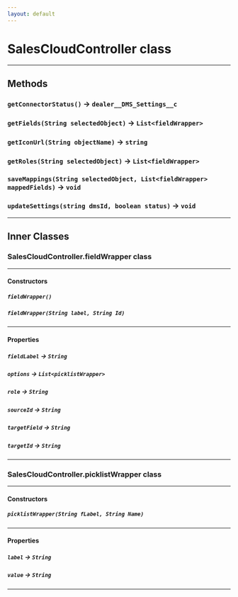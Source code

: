 ```yaml
---
layout: default
---
```

# SalesCloudController class
---
## Methods
### `getConnectorStatus()` → `dealer__DMS_Settings__c`
### `getFields(String selectedObject)` → `List<fieldWrapper>`
### `getIconUrl(String objectName)` → `string`
### `getRoles(String selectedObject)` → `List<fieldWrapper>`
### `saveMappings(String selectedObject, List<fieldWrapper> mappedFields)` → `void`
### `updateSettings(string dmsId, boolean status)` → `void`
---
## Inner Classes

### SalesCloudController.fieldWrapper class
---
#### Constructors
##### `fieldWrapper()`
##### `fieldWrapper(String label, String Id)`
---
#### Properties

##### `fieldLabel` → `String`

##### `options` → `List<picklistWrapper>`

##### `role` → `String`

##### `sourceId` → `String`

##### `targetField` → `String`

##### `targetId` → `String`

---
### SalesCloudController.picklistWrapper class
---
#### Constructors
##### `picklistWrapper(String fLabel, String Name)`
---
#### Properties

##### `label` → `String`

##### `value` → `String`

---

